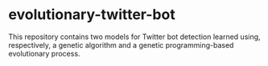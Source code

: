 # evolutionary-twitter-bot
This repository contains two models for Twitter bot detection learned using, respectively, a genetic algorithm and a genetic programming-based evolutionary process.

